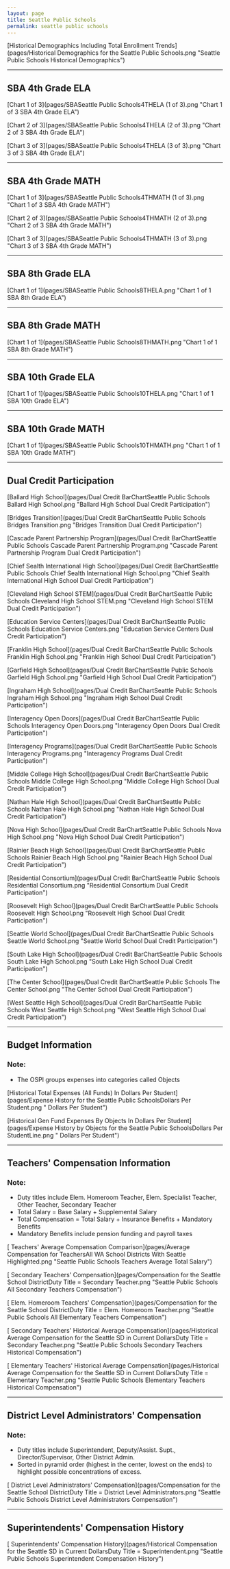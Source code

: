 ```yaml
---
layout: page
title: Seattle Public Schools
permalink: seattle public schools
---
```



[Historical Demographics Including Total Enrollment Trends](pages/Historical Demographics for the Seattle Public Schools.png "Seattle Public Schools Historical Demographics")

___

## SBA 4th Grade ELA

[Chart 1 of 3](pages/SBASeattle Public Schools4THELA (1 of 3).png "Chart 1 of 3 SBA 4th Grade ELA")

[Chart 2 of 3](pages/SBASeattle Public Schools4THELA (2 of 3).png "Chart 2 of 3 SBA 4th Grade ELA")

[Chart 3 of 3](pages/SBASeattle Public Schools4THELA (3 of 3).png "Chart 3 of 3 SBA 4th Grade ELA")


___

## SBA 4th Grade MATH

[Chart 1 of 3](pages/SBASeattle Public Schools4THMATH (1 of 3).png "Chart 1 of 3 SBA 4th Grade MATH")

[Chart 2 of 3](pages/SBASeattle Public Schools4THMATH (2 of 3).png "Chart 2 of 3 SBA 4th Grade MATH")

[Chart 3 of 3](pages/SBASeattle Public Schools4THMATH (3 of 3).png "Chart 3 of 3 SBA 4th Grade MATH")


___

## SBA 8th Grade ELA

[Chart 1 of 1](pages/SBASeattle Public Schools8THELA.png "Chart 1 of 1 SBA 8th Grade ELA")


___

## SBA 8th Grade MATH

[Chart 1 of 1](pages/SBASeattle Public Schools8THMATH.png "Chart 1 of 1 SBA 8th Grade MATH")


___

## SBA 10th Grade ELA

[Chart 1 of 1](pages/SBASeattle Public Schools10THELA.png "Chart 1 of 1 SBA 10th Grade ELA")


___

## SBA 10th Grade MATH

[Chart 1 of 1](pages/SBASeattle Public Schools10THMATH.png "Chart 1 of 1 SBA 10th Grade MATH")


___

## Dual Credit Participation

[Ballard High School](pages/Dual Credit BarChartSeattle Public Schools Ballard High School.png "Ballard High School Dual Credit Participation")

[Bridges Transition](pages/Dual Credit BarChartSeattle Public Schools Bridges Transition.png "Bridges Transition Dual Credit Participation")

[Cascade Parent Partnership Program](pages/Dual Credit BarChartSeattle Public Schools Cascade Parent Partnership Program.png "Cascade Parent Partnership Program Dual Credit Participation")

[Chief Sealth International High School](pages/Dual Credit BarChartSeattle Public Schools Chief Sealth International High School.png "Chief Sealth International High School Dual Credit Participation")

[Cleveland High School STEM](pages/Dual Credit BarChartSeattle Public Schools Cleveland High School STEM.png "Cleveland High School STEM Dual Credit Participation")

[Education Service Centers](pages/Dual Credit BarChartSeattle Public Schools Education Service Centers.png "Education Service Centers Dual Credit Participation")

[Franklin High School](pages/Dual Credit BarChartSeattle Public Schools Franklin High School.png "Franklin High School Dual Credit Participation")

[Garfield High School](pages/Dual Credit BarChartSeattle Public Schools Garfield High School.png "Garfield High School Dual Credit Participation")

[Ingraham High School](pages/Dual Credit BarChartSeattle Public Schools Ingraham High School.png "Ingraham High School Dual Credit Participation")

[Interagency Open Doors](pages/Dual Credit BarChartSeattle Public Schools Interagency Open Doors.png "Interagency Open Doors Dual Credit Participation")

[Interagency Programs](pages/Dual Credit BarChartSeattle Public Schools Interagency Programs.png "Interagency Programs Dual Credit Participation")

[Middle College High School](pages/Dual Credit BarChartSeattle Public Schools Middle College High School.png "Middle College High School Dual Credit Participation")

[Nathan Hale High School](pages/Dual Credit BarChartSeattle Public Schools Nathan Hale High School.png "Nathan Hale High School Dual Credit Participation")

[Nova High School](pages/Dual Credit BarChartSeattle Public Schools Nova High School.png "Nova High School Dual Credit Participation")

[Rainier Beach High School](pages/Dual Credit BarChartSeattle Public Schools Rainier Beach High School.png "Rainier Beach High School Dual Credit Participation")

[Residential Consortium](pages/Dual Credit BarChartSeattle Public Schools Residential Consortium.png "Residential Consortium Dual Credit Participation")

[Roosevelt High School](pages/Dual Credit BarChartSeattle Public Schools Roosevelt High School.png "Roosevelt High School Dual Credit Participation")

[Seattle World School](pages/Dual Credit BarChartSeattle Public Schools Seattle World School.png "Seattle World School Dual Credit Participation")

[South Lake High School](pages/Dual Credit BarChartSeattle Public Schools South Lake High School.png "South Lake High School Dual Credit Participation")

[The Center School](pages/Dual Credit BarChartSeattle Public Schools The Center School.png "The Center School Dual Credit Participation")

[West Seattle High School](pages/Dual Credit BarChartSeattle Public Schools West Seattle High School.png "West Seattle High School Dual Credit Participation")


___

## Budget Information
### Note:
- The OSPI groups expenses into categories called Objects

[Historical Total Expenses (All Funds) In Dollars Per Student](pages/Expense History for the Seattle Public SchoolsDollars Per Student.png " Dollars Per Student")

[Historical Gen Fund Expenses By Objects In Dollars Per Student](pages/Expense History by Objects for the Seattle Public SchoolsDollars Per StudentLine.png " Dollars Per Student")


___

## Teachers' Compensation Information
### Note:
- Duty titles include Elem. Homeroom Teacher, Elem. Specialist Teacher, Other Teacher, Secondary Teacher
- Total Salary = Base Salary + Supplemental Salary
- Total Compensation = Total Salary + Insurance Benefits + Mandatory Benefits
- Mandatory Benefits include pension funding and payroll taxes

[ Teachers' Average Compensation Comparison](pages/Average Compensation for TeachersAll WA School Districts With Seattle Highlighted.png "Seattle Public Schools Teachers Average Total Salary")

[ Secondary Teachers' Compensation](pages/Compensation for the Seattle School DistrictDuty Title = Secondary Teacher.png "Seattle Public Schools All Secondary Teachers Compensation")

[ Elem. Homeroom Teachers' Compensation](pages/Compensation for the Seattle School DistrictDuty Title = Elem. Homeroom Teacher.png "Seattle Public Schools All Elementary Teachers Compensation")

[ Secondary Teachers' Historical Average Compensation](pages/Historical Average Compensation for the Seattle SD in Current DollarsDuty Title = Secondary Teacher.png "Seattle Public Schools Secondary Teachers Historical Compensation")

[ Elementary Teachers' Historical Average Compensation](pages/Historical Average Compensation for the Seattle SD in Current DollarsDuty Title = Elementary Teacher.png "Seattle Public Schools Elementary Teachers Historical Compensation")


___

## District Level Administrators' Compensation

### Note:
- Duty titles include Superintendent, Deputy/Assist. Supt., Director/Supervisor, Other District Admin.
- Sorted in pyramid order (highest in the center, lowest on the ends) to highlight possible concentrations of excess.

[ District Level Administrators' Compensation](pages/Compensation for the Seattle School DistrictDuty Title = District Level Administrators.png "Seattle Public Schools District Level Administrators Compensation")


___

## Superintendents' Compensation History

[ Superintendents' Compensation History](pages/Historical Compensation for the Seattle SD in Current DollarsDuty Title = Superintendent.png "Seattle Public Schools Superintendent Compensation History")

